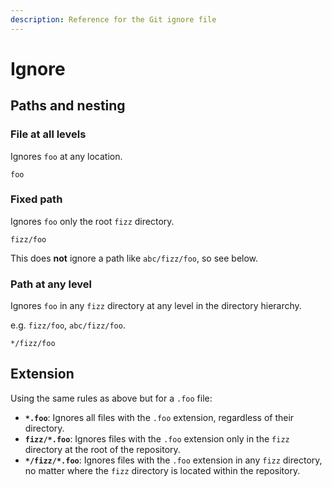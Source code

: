 ```yaml
---
description: Reference for the Git ignore file
---
```

# Ignore


## Paths and nesting

### File at all levels

Ignores `foo` at any location.

```
foo
```

### Fixed path

Ignores `foo` only the root `fizz` directory.

```
fizz/foo
```

This does **not** ignore a path like `abc/fizz/foo`, so see below.

### Path at any level

Ignores `foo` in any `fizz` directory at any level in the directory hierarchy.

e.g. `fizz/foo`, `abc/fizz/foo`.

```
*/fizz/foo
```

## Extension

Using the same rules as above but for a `.foo` file:

- **`*.foo`**: Ignores all files with the `.foo` extension, regardless of their directory.
- **`fizz/*.foo`**: Ignores files with the `.foo` extension only in the `fizz` directory at the root of the repository.
- **`*/fizz/*.foo`**: Ignores files with the `.foo` extension in any `fizz` directory, no matter where the `fizz` directory is located within the repository.

